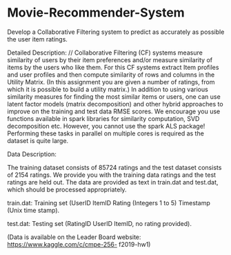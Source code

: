 # Movie-Recommender-System

Develop a Collaborative Filtering system to predict as accurately as possible the user item ratings.

Detailed Description: //
Collaborative Filtering (CF) systems measure similarity of users by their item preferences and/or measure similarity of items by the users who like them. For this CF systems extract Item profiles and user profiles and then compute similarity of rows and columns in the Utility Matrix. (In this assignment you are given a number of ratings, from which it is possible to build a utility matrix.) In addition to using various similarity measures for finding the most similar items or users, one can use latent factor models (matrix decomposition) and other hybrid approaches to improve on the training and test data RMSE scores. We encourage you use functions available in spark libraries for similarity computation, SVD decomposition etc. However, you cannot use the spark ALS package! Performing these tasks in parallel on multiple cores is required as the dataset is quite large.

Data Description:

The training dataset consists of 85724 ratings and the test dataset consists of 2154 ratings. We provide you with the training data ratings and the test ratings are held out. The data are provided as text in train.dat and test.dat, which should be processed appropriately.

train.dat: Training set (UserID <comma separator> ItemID <tab separator> Rating (Integers 1 to 5) <tab separator> Timestamp (Unix time stamp).
  
test.dat: Testing set (RatingID<comma separator> UserID <comma separator> ItemID, no rating provided).
  
(Data is available on the Leader Board website: https://www.kaggle.com/c/cmpe-256- f2019-hw1)

